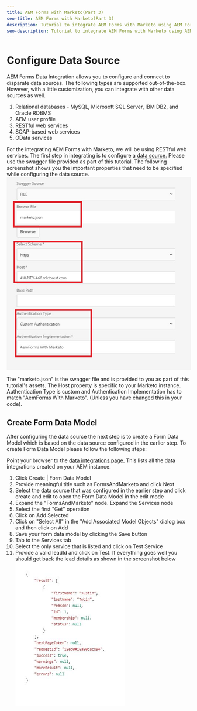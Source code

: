 ```yaml
---
title: AEM Forms with Marketo(Part 3)
seo-title: AEM Forms with Marketo(Part 3)
description: Tutorial to integrate AEM Forms with Marketo using AEM Forms Form Data Model.
seo-description: Tutorial to integrate AEM Forms with Marketo using AEM Forms Form Data Model.
---
```


# Configure Data Source

AEM Forms Data Integration allows you to configure and connect to disparate data sources. The following types are supported out-of-the-box. However, with a little customization, you can integrate with other data sources as well.

1. Relational databases - MySQL, Microsoft SQL Server, IBM DB2, and Oracle RDBMS
1. AEM user profile
1. RESTful web services
1. SOAP-based web services
1. OData services

For the integrating AEM Forms with Marketo, we will be using RESTful web services. The first step in integrating is to configure a [data source.](https://helpx.adobe.com/experience-manager/6-4/forms/using/configure-data-sources.html#ConfigureRESTfulwebservices) Please use the swagger file provided as part of this tutorial. The following screenshot shows you the important properties that need to be specified while configuring the data source.
![datasource](assets/datasource.jfif)

The "marketo.json" is the swagger file and is provided to you as part of this tutorial's assets.
The Host property is specific to your Marketo instance.
Authentication Type is custom and Authentication Implementation has to match "AemForms With Marketo". (Unless you have changed this in your code).

## Create Form Data Model

After configuring the data source the next step is to create a Form Data Model which is based on the data source configured in the earlier step. To create Form Data Model please follow the following steps:

Point your browser to the [data integrations page.](http://localhost:4502/aem/forms.html/content/dam/formsanddocuments-fdm) This lists all the data integrations created on your AEM instance. 

1. Click Create | Form Data Model
1. Provide meaningful title such as FormsAndMarketo and click Next
1. Select the data source that was configured in the earlier step and click create and edit to open the Form Data Model in the edit mode
1. Expand the "FormsAndMarketo" node. Expand the Services node
1. Select the first "Get" operation 
1. Click on Add Selected
1. Click on "Select All" in the "Add Associated Model Objects" dialog box and then click on Add
1. Save your form data model by clicking the Save button
1. Tab to the Services tab
1. Select the only service that is listed and click on Test Service
1. Provide a valid leadId and click on Test. If everything goes well you should get back the lead details as shown in the screenshot below
![testresults](assets/testresults.jfif)
